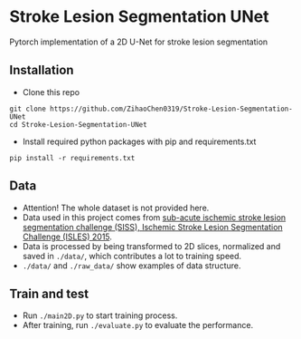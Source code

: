 # Stroke Lesion Segmentation UNet
Pytorch implementation of a 2D U-Net for stroke lesion segmentation

## Installation
* Clone this repo
```
git clone https://github.com/ZihaoChen0319/Stroke-Lesion-Segmentation-UNet
cd Stroke-Lesion-Segmentation-UNet
```
* Install required python packages with pip and requirements.txt
```
pip install -r requirements.txt
```

## Data
* Attention! The whole dataset is not provided here.
* Data used in this project comes from [sub-acute ischemic stroke lesion segmentation challenge (SISS), Ischemic Stroke Lesion Segmentation Challenge (ISLES) 2015](http://www.isles-challenge.org/ISLES2015/).
* Data is processed by being transformed to 2D slices, normalized and saved in `./data/`, which contributes a lot to training speed.
* `./data/` and `./raw_data/` show examples of data structure.

## Train and test
* Run `./main2D.py` to start training process.
* After training, run `./evaluate.py` to evaluate the performance.
